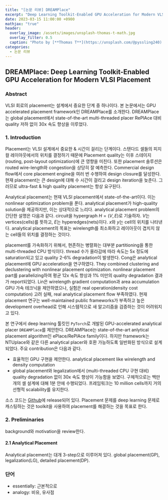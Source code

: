 ```yaml
---
title: "[논문 리뷰] DREAMPlace"
excerpt: "Deep Learning Toolkit-Enabled GPU Acceleration for Modern VLSI Placement"
date: 2023-03-15 11:00:00 +0900
mathjax: "true"
header:
  overlay_image: /assets/images/unsplash-thomas-t-math.jpg
  overlay_filter: 0.5
  caption: "Photo by [**Thomas T**](https://unsplash.com/@pyssling240) on [**Unsplash**](https://unsplash.com/)"
categories:
  - 논문 리뷰
---
```


## DREAMPlace: Deep Learning Toolkit-Enabled GPU Acceleration for Modern VLSI Placement

### Abstract

VLSI 회로의 placement는 설계에서 중요한 단계 중 하나이다. 본 논문에서는 GPU accelerated placement framework인 DREAMPlace를 소개한다. DREAMPlace는 global placement에서 state-of-the-art multi-threaded placer RePlAce 대비 quality 저하 없이 30x 속도 향상을 이루었다.

### 1. Introduction

Placement는 VLSI 설계에서 중요한 & 시간이 걸리는 단계이다. 스탠다드 셀들의 피지컬 레이아웃에서의 위치를 결정하기 때문에 Placement quality는 이후 스테이지(routing, post-layout optimization)에 큰 영향을 미친다. 또한 placement 솔루션은 routed wire-length와 congestion을 상당히 잘 예측한다. Commercial design flow에서 core placement engine을 여러 번 수행하여 design closure를 달성한다. 현재 placement는 큰 design에 대해 수 시간이 걸리고 design iteration을 늦춘다. 그러므로 ultra-fast & high quality placement는 항상 요구된다.  

Analytical placement는 현재 VLSI placement에서 state-of-the-art이다. 이는 nonlinear optimization problem을 푼다. analytical placement가 high-quality solution을 제공하지만, 이는 상대적으로 느리다. analytical placement problem의 간단한 설명은 다음과 같다. circuit을 hypergraph $H = (V, E)$로 기술하자. $V$는 vertices(cells)를 뜻하고, $E$는 hyperedges(nets)이다. $x$와 $y$는 cell의 위치를 나타낸다. analytical placement의 목표는 wirelength를 최소화하고 레이아웃이 겹치지 않는 cell들의 위치를 결정하는 것이다.  

placement를 가속화하기 위해서, 현존하는 병렬화는 대부분 partitioning을 통한 multi-threaded CPU 방식이다. thread 수가 올라감에 따라 속도는 5x 정도에 saturation되고 있고 quality 2-6% degradation이 발생한다. Cong은 analytical placement에 GPU acceleration을 연구하였다. They combined clustering and declustering with nonlinear placement optimization. nonlinear placement part를 parallelizing하여 평균 12x 속도 향상과 1% 미만의 quality degradation 결과가 report되었다. Lin은 wirelength gradient computation과 area accumulation GPU 가속 테크닉을 제안하였으나, 실험은 real operation(density cost computation) 고려 실패, real analytical placement flow 부족하였다. 현재 placement 연구는 well-maintained public frameworks가 부족하고 높은 development overhead로 인해 시스템적으로 새 알고리즘을 검증하는 것이 어려워지고 있다.  

본 연구에서 deep learning 툴킷인 `PyTorch`로 개발된 GPU-accelerated analytical placer `DREAMPlace`를 제안한다. DREAMPlace는 state-of-the-art anlytical placement algorithm인 ePlace/RePlAce family이다. 하지만 framework는 NTUplace와 같은 다른 analytical placer와 호환 가능하도록 일반화된 방식으로 설계되었다. 주요 contribution은 다음과 같다.

- 효율적인 GPU 구현을 제안한다. analytical placement like wirelength and density computation
- global placement와 legalization에서 (multi-threaded CPU 구현 대비) quality degradation 없이 30x 속도 향상이 가능함을 보였다. 구체적으로는 백만개의 셀 설계에 대해 1분 안에 수행되었다. 프레임워크는 10 million cells까지 거의 선형적 scalability를 유지한다.

소스 코드는 [Github](https://github.com/limbo018/DREAMPlace)에 release되어 있다. Placement 문제를 deep learning 문제로 캐스팅하는 것은 toolkit을 사용하여 placement를 해결하는 것을 목표로 한다. 

### 2. Preliminaries

background와 motivation을 review한다.

#### 2.1 Analytical Placement

Analytical placement는 대개 3-step으로 이루어져 있다. global placement(GP), legalization(LG), detailed placement(DP). 

### 단어

- essentially: 근본적으로
- analogy: 비유, 유사점